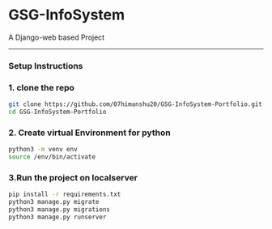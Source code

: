 
# GSG-InfoSystem

A Django-web based Project

---
### Setup Instructions

### 1. clone the repo 
```bash 
git clone https://github.com/07himanshu20/GSG-InfoSystem-Portfolio.git
cd GSG-InfoSystem-Portfolio 
```

### 2. Create virtual Environment for python
```bash
python3 -m venv env
source /env/bin/activate
```

### 3.Run the project on localserver
```bash
pip install -r requirements.txt
python3 manage.py migrate
python3 manage.py migrations
python3 manage.py runserver
